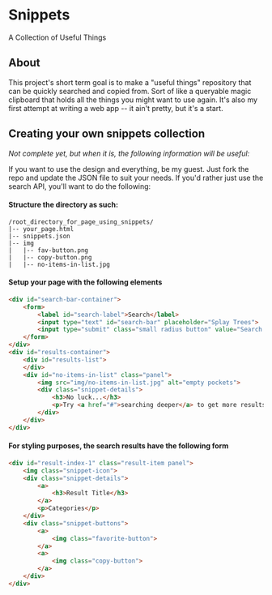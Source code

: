 # Snippets
A Collection of Useful Things

## About
This project's short term goal is to make a "useful things" repository that can be quickly searched and copied from. Sort of like a queryable magic clipboard that holds all the things you might want to use again. It's also my first attempt at writing a web app -- it ain't pretty, but it's a start.

## Creating your own snippets collection
*Not complete yet, but when it is, the following information will be useful:*

If you want to use the design and everything, be my guest. Just fork the repo and update the JSON file to suit your needs. If you'd rather just use the search API, you'll want to do the following:

#### Structure the directory as such:

```
/root_directory_for_page_using_snippets/
|-- your_page.html
|-- snippets.json
|-- img
|   |-- fav-button.png
|   |-- copy-button.png
|   |-- no-items-in-list.jpg
```

#### Setup your page with the following elements

```html
<div id="search-bar-container">
    <form>
        <label id="search-label">Search</label>
        <input type="text" id="search-bar" placeholder="Splay Trees">
        <input type="submit" class="small radius button" value="Search deeper...">
    </form>
</div>
<div id="results-container">
    <div id="results-list">
    </div>
    <div id="no-items-in-list" class="panel">
        <img src="img/no-items-in-list.jpg" alt="empty pockets">
        <div class="snippet-details">
            <h3>No luck...</h3>
            <p>Try <a href="#">searching deeper</a> to get more results.</p>
        </div>
    </div>
</div>
```

#### For styling purposes, the search results have the following form

```html
<div id="result-index-1" class="result-item panel">
    <img class="snippet-icon">
    <div class="snippet-details">
        <a>
            <h3>Result Title</h3>
        </a>
        <p>Categories</p>
    </div>
    <div class="snippet-buttons">
        <a>
            <img class="favorite-button">
        </a>
        <a>
            <img class="copy-button">
        </a>
    </div>
</div>
```
